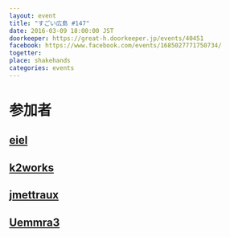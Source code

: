 ```yaml
---
layout: event
title: "すごい広島 #147"
date: 2016-03-09 18:00:00 JST
doorkeeper: https://great-h.doorkeeper.jp/events/40451
facebook: https://www.facebook.com/events/1685027771750734/
togetter:
place: shakehands
categories: events
---
```


# 参加者


## [eiel](http://eiel.info/)


## [k2works](https://github.com/k2works)


## [jmettraux](https://github.com/jmettraux)


## [](https://www.facebook.com/app_scoped_user_id/805090012951697/)


## [Uemmra3](https://github.com/Uemmra3)
